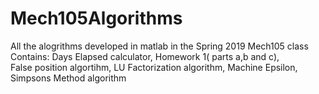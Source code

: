 # Mech105Algorithms
All the alogrithms developed in matlab in the Spring 2019 Mech105 class
Contains: 
Days Elapsed calculator, 
Homework 1( parts a,b and c),  
False position algortihm, 
LU Factorization algorithm,
Machine Epsilon, 
Simpsons Method algorithm 
